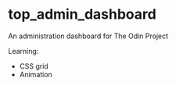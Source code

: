 # top_admin_dashboard
An administration dashboard for The Odin Project

Learning:
<ul>
  <li>CSS grid</li>
  <li>Animation</li>
</ul>
